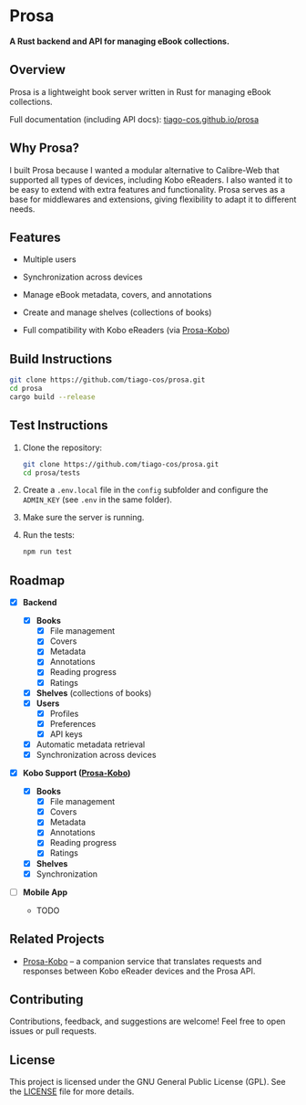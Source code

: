 # Prosa

**A Rust backend and API for managing eBook collections.**

## Overview

Prosa is a lightweight book server written in Rust for managing eBook collections.

Full documentation (including API docs): [tiago-cos.github.io/prosa](https://tiago-cos.github.io/prosa)

## Why Prosa?

I built Prosa because I wanted a modular alternative to Calibre-Web that supported all types of devices, including Kobo eReaders. I also wanted it to be easy to extend with extra features and functionality. Prosa serves as a base for middlewares and extensions, giving flexibility to adapt it to different needs.

## Features

- Multiple users

- Synchronization across devices

- Manage eBook metadata, covers, and annotations

- Create and manage shelves (collections of books)

- Full compatibility with Kobo eReaders (via [Prosa-Kobo](https://github.com/tiago-cos/prosa-kobo))

## Build Instructions

```bash
git clone https://github.com/tiago-cos/prosa.git
cd prosa
cargo build --release
```

## Test Instructions

1. Clone the repository:

    ```bash
    git clone https://github.com/tiago-cos/prosa.git
    cd prosa/tests
    ```

2. Create a `.env.local` file in the `config` subfolder and configure the `ADMIN_KEY` (see `.env` in the same folder).

3. Make sure the server is running.

4. Run the tests:

    ```bash
    npm run test
    ```

## Roadmap

- [x] **Backend**
  - [x] **Books**
    - [x] File management
    - [x] Covers
    - [x] Metadata
    - [x] Annotations
    - [x] Reading progress
    - [x] Ratings
  - [x] **Shelves** (collections of books)
  - [x] **Users**
    - [x] Profiles
    - [x] Preferences
    - [x] API keys
  - [x] Automatic metadata retrieval
  - [x] Synchronization across devices

- [x] **Kobo Support ([Prosa-Kobo](https://github.com/tiago-cos/prosa-kobo))**
  - [x] **Books**
    - [x] File management
    - [x] Covers
    - [x] Metadata
    - [x] Annotations
    - [x] Reading progress
    - [x] Ratings
  - [x] **Shelves**
  - [x] Synchronization

- [ ] **Mobile App**

  - TODO

## Related Projects

- [Prosa-Kobo](https://github.com/tiago-cos/prosa-kobo) – a companion service that translates requests and responses between Kobo eReader devices and the Prosa API.

## Contributing

Contributions, feedback, and suggestions are welcome! Feel free to open issues or pull requests.

## License

This project is licensed under the GNU General Public License (GPL). See the [LICENSE](./LICENSE) file for more details.
